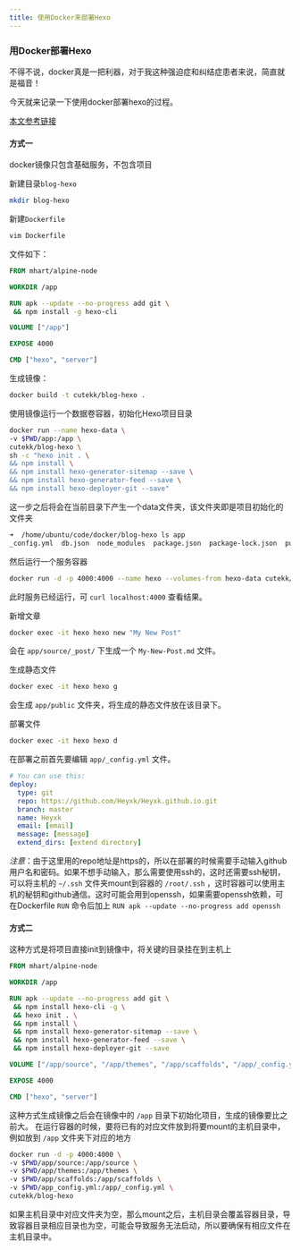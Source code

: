 ```yaml
---
title: 使用Docker来部署Hexo
---
```


### 用Docker部署Hexo
不得不说，docker真是一把利器，对于我这种强迫症和纠结症患者来说，简直就是福音！

今天就来记录一下使用docker部署hexo的过程。

[本文参考链接](https://fedoryx.github.io/%E5%88%A9%E7%94%A8-GitHub-Hexo-Docker-%E5%BF%AB%E9%80%9F%E6%9E%84%E5%BB%BA%E7%8B%AC%E7%AB%8B%E5%8D%9A%E5%AE%A2-MAC%E7%AF%87/)

#### **方式一**
docker镜像只包含基础服务，不包含项目

新建目录`blog-hexo`

```bash
mkdir blog-hexo
```

新建`Dockerfile`

```bash
vim Dockerfile
```

文件如下：

```dockerfile
FROM mhart/alpine-node

WORKDIR /app

RUN apk --update --no-progress add git \
 && npm install -g hexo-cli

VOLUME ["/app"]

EXPOSE 4000

CMD ["hexo", "server"]
```

生成镜像：

```bash
docker build -t cutekk/blog-hexo .
```

使用镜像运行一个数据卷容器，初始化Hexo项目目录

```bash
docker run --name hexo-data \
-v $PWD/app:/app \
cutekk/blog-hexo \
sh -c "hexo init . \
&& npm install \
&& npm install hexo-generator-sitemap --save \
&& npm install hexo-generator-feed --save \
&& npm install hexo-deployer-git --save"

```
这一步之后将会在当前目录下产生一个data文件夹，该文件夹即是项目初始化的文件夹

```bash
➜  /home/ubuntu/code/docker/blog-hexo ls app
_config.yml  db.json  node_modules  package.json  package-lock.json  public  scaffolds  source  themes  yarn.lock
```
然后运行一个服务容器

```bash
docker run -d -p 4000:4000 --name hexo --volumes-from hexo-data cutekk/blog-hexo
```
此时服务已经运行，可 `curl localhost:4000` 查看结果。

新增文章

```bash
docker exec -it hexo hexo new "My New Post"
```
会在 `app/source/_post/` 下生成一个 `My-New-Post.md` 文件。

生成静态文件

```bash
docker exec -it hexo hexo g
```
会生成 `app/public` 文件夹，将生成的静态文件放在该目录下。

部署文件

```bash
docker exec -it hexo hexo d
```
在部署之前首先要编辑 `app/_config.yml` 文件。
```yaml
# You can use this:
deploy:
  type: git
  repo: https://github.com/Heyxk/Heyxk.github.io.git
  branch: master
  name: Heyxk
  email: [email]
  message: [message]
  extend_dirs: [extend directory]
```
*注意*：由于这里用的repo地址是https的，所以在部署的时候需要手动输入github用户名和密码。如果不想手动输入，那么需要使用ssh的，这时还需要ssh秘钥，可以将主机的
 `~/.ssh` 文件夹mount到容器的 `/root/.ssh` ，这时容器可以使用主机的秘钥和github通信。这时可能会用到openssh，如果需要openssh依赖，可在Dockerfile `RUN` 命令后加上 `RUN apk --update --no-progress add openssh`

#### **方式二**
这种方式是将项目直接init到镜像中，将关键的目录挂在到主机上
```dockerfile
FROM mhart/alpine-node

WORKDIR /app

RUN apk --update --no-progress add git \
 && npm install hexo-cli -g \
 && hexo init . \
 && npm install \
 && npm install hexo-generator-sitemap --save \
 && npm install hexo-generator-feed --save \
 && npm install hexo-deployer-git --save

VOLUME ["/app/source", "/app/themes", "/app/scaffolds", "/app/_config.yml"]

EXPOSE 4000

CMD ["hexo", "server"]
```
这种方式生成镜像之后会在镜像中的 `/app` 目录下初始化项目，生成的镜像要比之前大。
在运行容器的时候，要将已有的对应文件放到将要mount的主机目录中，例如放到 `/app` 文件夹下对应的地方

```bash
docker run -d -p 4000:4000 \
-v $PWD/app/source:/app/source \
-v $PWD/app/themes:/app/themes \
-v $PWD/app/scaffolds:/app/scaffolds \
-v $PWD/app_config.yml:/app/_config.yml \
cutekk/blog-hexo
```
如果主机目录中对应文件夹为空，那么mount之后，主机目录会覆盖容器目录，导致容器目录相应目录也为空，可能会导致服务无法启动，所以要确保有相应文件在主机目录中。


